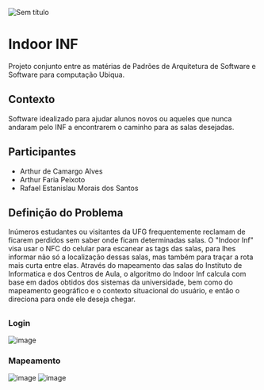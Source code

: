 ![Sem título](https://github.com/ArthurFariaPeixoto/Indoor_INF/assets/29666978/b969f641-bcc4-477e-988f-e7d20f999453)

# Indoor INF

Projeto conjunto entre as matérias de Padrões de Arquitetura de Software e Software para computação Ubiqua.

## Contexto

Software idealizado para ajudar alunos novos ou aqueles que nunca andaram pelo INF a encontrarem o caminho para as salas desejadas.

## Participantes

 - Arthur de Camargo Alves
 - Arthur Faria Peixoto
 - Rafael Estanislau Morais dos Santos

## Definição do Problema

Inúmeros estudantes ou visitantes da UFG frequentemente reclamam de ficarem perdidos sem saber onde ficam determinadas salas. O "Indoor Inf" visa usar o NFC do celular para escanear as tags das salas, para lhes informar não só a localização dessas salas, mas também para traçar a rota mais curta entre elas. Através do mapeamento das salas do Instituto de Informatica e dos Centros de Aula, o algoritmo do Indoor Inf calcula com base em dados obtidos dos sistemas da universidade, bem como do mapeamento geográfico e o contexto situacional do usuário, e então o direciona para onde ele deseja chegar.

## 

### Login
![image](https://github.com/ArthurFariaPeixoto/Indoor_INF/assets/62031286/2b97611c-60df-4046-a108-7b53a4f147bc)

### Mapeamento
![image](https://github.com/ArthurFariaPeixoto/Indoor_INF/assets/62031286/12a77ca7-1493-4c74-91c9-9ea5161a4ff7) 
![image](https://github.com/ArthurFariaPeixoto/Indoor_INF/assets/62031286/a85848b0-0084-499f-8095-6379e9f66f16)


